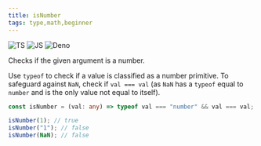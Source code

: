 ```yaml
---
title: isNumber
tags: type,math,beginner
---
```


![TS](https://img.shields.io/badge/supports-typescript-blue.svg?style=flat-square)
![JS](https://img.shields.io/badge/supports-javascript-yellow.svg?style=flat-square)
![Deno](https://img.shields.io/badge/supports-deno-green.svg?style=flat-square)

Checks if the given argument is a number.

Use `typeof` to check if a value is classified as a number primitive.
To safeguard against `NaN`, check if `val === val` (as `NaN` has a `typeof` equal to `number` and is the only value not equal to itself).

```ts
const isNumber = (val: any) => typeof val === "number" && val === val;
```

```ts
isNumber(1); // true
isNumber("1"); // false
isNumber(NaN); // false
```
